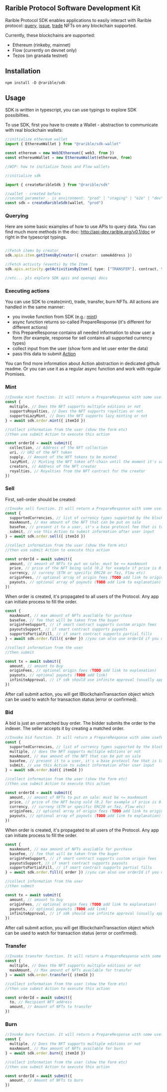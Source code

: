 ## Rarible Protocol Software Development Kit

Rarible Protocol SDK enables applications to easily interact with Rarible protocol: [query](#querying), [issue](#mint), [trade](#sell) NFTs on any blockchain supported.

Currently, these blockchains are supported:
- Ethereum (rinkeby, mainnet)
- Flow (currently on devnet only)
- Tezos (on granada testnet)

## Installation
```angular2html
npm install -D @rarible/sdk
```
## Usage

SDK is written in typescript, you can use typings to explore SDK possibilties.

To use SDK, first you have to create a Wallet - abstraction to communicate with real blockchain wallets:

```ts
//initialize ethereum wallet
import { EthereumWallet } from "@rarible/sdk-wallet"

const ethereum = new Web3Ethereum({ web3, from })
const ethereumWallet = new EthereumWallet(ethereum, from) 
```

```ts
//WIP: how to initialize Tezos and Flow wallets
```

```ts
//initialize sdk

import { createRaribleSdk } from "@rarible/sdk"

//wallet - created before
//second parameter - is environment: "prod" | "staging" | "e2e" | "dev"
const sdk = createRaribleSdk(wallet, "prod")
```

### Querying

Here are some basic examples of how to use APIs to query data. You can find much more methods in the doc: http://api-dev.rarible.org/v0.1/doc or right in the typescript typings. 

```ts

//Fetch items by creator
sdk.apis.item.getItemsByCreator({ creator: someAddress })

//Fetch activity (events) by the Item
sdk.apis.activity.getActivitiesByItem({ type: ["TRANSFER"], contract, tokenId })

//etc... pls explore SDK apis and openapi docs
```

### Executing actions

You can use SDK to create(mint), trade, transfer, burn NFTs. All actions are handled in the same manner:
- you invoke function from SDK (e.g.: [mint](#mint))
- async function returns so-called PrepareResponse (it's different for different actions)
- this PrepareResponse contains all needed information to show user a form (for example, response for sell contains all supported currency types)
- collect input from the user (show form and let user enter the data)
- pass this data to submit [Action](https://github.com/rarible/ts-common/tree/master/packages/action)

You can find more information about Action abstraction in dedicated github readme. Or you can use it as a regular async function and work with regular Promises.

### Mint

```ts
//Invoke mint function. It will return a PrepareResponse with some useful information 
const { 
  multiple, // Does the NFT supports multiple editions or not
  supportsRoyalties, // Does the NFT supports royalties or not
  supportsLazyMint, // Does the NFT supports lazy minting or not
} = await sdk.order.mint({ itemId })

//collect information from the user (show the form etc)
//then use submit Action to execute this action

const orderId = await submit({
  collection, // Address of the NFT collection
  uri, // URI of the NFT token
  supply, // Amount of the NFT tokens to be minted
  lazyMint, // Minting the NFT token off-chain until the moment it's sold to its first buyer
  creators, // Address of the NFT creator
  royalties, // Royalties from the NFT contract for the creator
})
```

### Sell

First, sell-order should be created:

```ts
//Invoke sell function. It will return a PrepareResponse with some useful information 
const { 
  supportedCurrencies, // list of currency types supported by the blockchain (ETH, ERC20 etc.)
  maxAmount, // max amount of the NFT that can be put on sale
  baseFee, // present it to a user, it's a base protocol fee that is taken on the trade
  submit, // use this Action to submit information after user input
} = await sdk.order.sell({ itemId })

//collect information from the user (show the form etc)
//then use submit Action to execute this action

const orderId = await submit({
  amount, // amount of NFTs to put on sale: must be <= maxAmount
  price, // price of the NFT being sold (0.2 for example if price is 0.2 ETH)
  currency, // curreny (ETH or specific ERC20 or Tez, Flow etc)
  originFees, // optional array of origin fees (TODO add link to origin fees explanation)
  payouts, // optional array of payouts (TODO add link to explanation)
})
```

When order is created, it's propagated to all users of the Protocol.
Any app can initiate process to fill the order.

```ts
const {
  maxAmount, // max amount of NFTs available for purchase
  baseFee, // fee that will be taken from the buyer
  originFeeSupport, // if smart contract supports custom origin fees
  payoutsSupport, // if smart contract supports payouts
  supportsPartialFill, // if smart contract supports partial fills 
} = await sdk.order.fill({ order }) //you can also use orderId if you don't have order

//collect information from the user 
//then submit

const tx = await submit({
  amount, // amount to buy
  originFees, // optional origin fees (TODO add link to explanation)
  payouts, // optional payouts (TODO add link)
  infiniteApproval, // if sdk should use infinite approval (usually applicable for ERC-20)
})
```

After call submit action, you will get IBlockchainTransaction object which can be used to watch for transaction status (error or confirmed).

### Bid

A bid is just an unmatched buy order. The bidder submits the order to the indexer. The seller accepts it by creating a matched order.

```ts
//Invoke bid function. It will return a PrepareResponse with some useful information 
const { 
  supportedCurrencies, // list of currency types supported by the blockchain (ETH, ERC20 etc.)
  multiple, // does the NFT supports multiple editions or not
  maxAmount, // max amount of the NFT that can be put on sale
  baseFee, // present it to a user, it's a base protocol fee that is taken on the trade
  submit, // use this Action to submit information after user input
} = await sdk.order.bid({ itemId })

//collect information from the user (show the form etc)
//then use submit Action to execute this action

const orderId = await submit({
  amount, // amount of NFTs to put on sale: must be <= maxAmount
  price, // price of the NFT being sold (0.2 for example if price is 0.2 ETH)
  currency, // curreny (ETH or specific ERC20 or Tez, Flow etc)
  originFees, // optional array of origin fees (TODO add link to origin fees explanation)
  payouts, // optional array of payouts (TODO add link to explanation)
})
```

When order is created, it's propagated to all users of the Protocol.
Any app can initiate process to fill the order.

```ts
const {
  maxAmount, // max amount of NFTs available for purchase
  baseFee, // fee that will be taken from the buyer
  originFeeSupport, // if smart contract supports custom origin fees
  payoutsSupport, // if smart contract supports payouts
  supportsPartialFill, // if smart contract supports partial fills 
} = await sdk.order.fill({ order }) //you can also use orderId if you don't have order

//collect information from the user 
//then submit

const tx = await submit({
  amount, // amount to buy
  originFees, // optional origin fees (TODO add link to explanation)
  payouts, // optional payouts (TODO add link)
  infiniteApproval, // if sdk should use infinite approval (usually applicable for ERC-20)
})
```

After call submit action, you will get IBlockchainTransaction object which can be used to watch for transaction status (error or confirmed).

### Transfer

```ts
//Invoke transfer function. It will return a PrepareResponse with some useful information 
const { 
  multiple, // Does the NFT supports multiple editions or not
  maxAmount, // Max amount of NFTs available for transfer
} = await sdk.order.transfer({ itemId })

//collect information from the user (show the form etc)
//then use submit Action to execute this action

const orderId = await submit({
  to, // Recipient NFT address
  amount, // Amount of NFTs to transfer
})
```

### Burn

```ts
//Invoke burn function. It will return a PrepareResponse with some useful information 
const { 
  multiple, // Does the NFT supports multiple editions or not
  maxAmount, // Max amount of NFTs available for burn
} = await sdk.order.burn({ itemId })

//collect information from the user (show the form etc)
//then use submit Action to execute this action

const orderId = await submit({
  amount, // Amount of NFTs to burn
})
```
